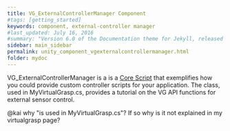 ```yaml
---
title: VG_ExternalControllerManager Component
#tags: [getting_started]
keywords: component, external-controller manager
#last_updated: July 16, 2016
#summary: "Version 6.0 of the Documentation theme for Jekyll, released July 4, 2016, implements relative links so you can view the files offline or on any server without configuring urls and baseurls. Additionally, you can store pages in subdirectories. Templates for alerts and images are available."
sidebar: main_sidebar
permalink: unity_component_vgexternalcontrollermanager.html
folder: mydoc
---
```


VG_ExternalControllerManager is a is a <a href="#" data-toggle="tooltip" data-original-title="{{site.data.glossary.CoreScript}}">Core Script</a>
that exemplifies how you could provide custom controller scripts for your application. 
The class, used in MyVirtualGrasp.cs, provides a tutorial on the VG API functions for external sensor control. 

@kai why "is used in MyVirtualGrasp.cs"? If so why is it not explained in my virtualgrasp page? 



